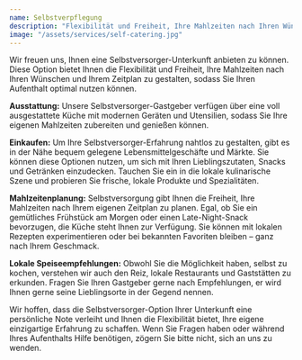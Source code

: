 ```yaml
---
name: Selbstverpflegung
description: "Flexibilität und Freiheit, Ihre Mahlzeiten nach Ihren Wünschen und Ihrem Zeitplan zu gestalten"
image: "/assets/services/self-catering.jpg"
---
```


Wir freuen uns, Ihnen eine Selbstversorger-Unterkunft anbieten zu können.
Diese Option bietet Ihnen die Flexibilität und Freiheit, Ihre Mahlzeiten nach Ihren Wünschen und Ihrem Zeitplan zu gestalten, sodass Sie Ihren Aufenthalt optimal nutzen können.

**Ausstattung:** Unsere Selbstversorger-Gastgeber verfügen über eine voll ausgestattete Küche mit modernen Geräten und Utensilien, sodass Sie Ihre eigenen Mahlzeiten zubereiten und genießen können.

**Einkaufen:** Um Ihre Selbstversorger-Erfahrung nahtlos zu gestalten, gibt es in der Nähe bequem gelegene Lebensmittelgeschäfte und Märkte. Sie können diese Optionen nutzen, um sich mit Ihren Lieblingszutaten, Snacks und Getränken einzudecken. Tauchen Sie ein in die lokale kulinarische Szene und probieren Sie frische, lokale Produkte und Spezialitäten.

**Mahlzeitenplanung:** Selbstversorgung gibt Ihnen die Freiheit, Ihre Mahlzeiten nach Ihrem eigenen Zeitplan zu planen. Egal, ob Sie ein gemütliches Frühstück am Morgen oder einen Late-Night-Snack bevorzugen, die Küche steht Ihnen zur Verfügung. Sie können mit lokalen Rezepten experimentieren oder bei bekannten Favoriten bleiben – ganz nach Ihrem Geschmack.

**Lokale Speiseempfehlungen:** Obwohl Sie die Möglichkeit haben, selbst zu kochen, verstehen wir auch den Reiz, lokale Restaurants und Gaststätten zu erkunden. Fragen Sie Ihren Gastgeber gerne nach Empfehlungen, er wird Ihnen gerne seine Lieblingsorte in der Gegend nennen.

Wir hoffen, dass die Selbstversorger-Option Ihrer Unterkunft eine persönliche Note verleiht und Ihnen die Flexibilität bietet, Ihre eigene einzigartige Erfahrung zu schaffen. Wenn Sie Fragen haben oder während Ihres Aufenthalts Hilfe benötigen, zögern Sie bitte nicht, sich an uns zu wenden.
